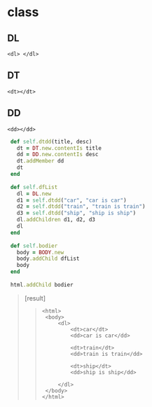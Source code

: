 # class
## DL
`<dl> </dl>`

## DT
`<dt></dt>`

## DD
`<dd></dd>`

 ```ruby
  def self.dtdd(title, desc)
    dt = DT.new.contentIs title
    dd = DD.new.contentIs desc    
    dt.addMember dd    
    dt
  end
  
  def self.dfList
    dl = DL.new
    d1 = self.dtdd("car", "car is car")
    d2 = self.dtdd("train", "train is train")
    d3 = self.dtdd("ship", "ship is ship")
    dl.addChildren d1, d2, d3
    dl
  end
  
  def self.bodier
    body = BODY.new
    body.addChild dfList
    body
  end
  
  html.addChild bodier

 ```
>[result]
>>```
>><html>
>>	<body>
>>		<dl>
>>			<dt>car</dt>
>>			<dd>car is car</dd>
>>			
>>			<dt>train</dt>
>>			<dd>train is train</dd>
>>			
>>			<dt>ship</dt>
>>			<dd>ship is ship</dd>
>>			
>>		</dl>
>>	</body>
>></html>
>>```
